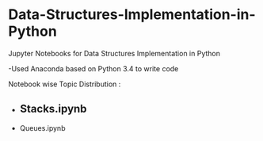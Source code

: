 # Data-Structures-Implementation-in-Python
Jupyter Notebooks for Data Structures Implementation in Python

-Used Anaconda based on Python 3.4 to write code 

Notebook wise Topic Distribution :
 - Stacks.ipynb
 	-

 - Queues.ipynb
